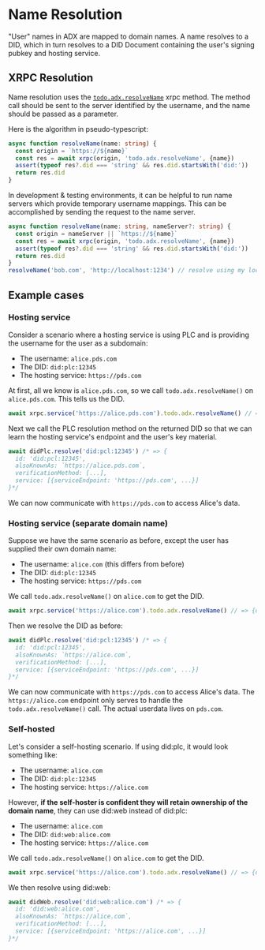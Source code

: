 # Name Resolution

"User" names in ADX are mapped to domain names. A name resolves to a DID, which in turn resolves to a DID Document containing the user's signing pubkey and hosting service.

## XRPC Resolution

Name resolution uses the [`todo.adx.resolveName`](./methods.md#todoadxresolvename) xrpc method. The method call should be sent to the server identified by the username, and the name should be passed as a parameter.

Here is the algorithm in pseudo-typescript:

```typescript
async function resolveName(name: string) {
  const origin = `https://${name}`
  const res = await xrpc(origin, 'todo.adx.resolveName', {name})
  assert(typeof res?.did === 'string' && res.did.startsWith('did:'))
  return res.did
}
```

In development & testing environments, it can be helpful to run name servers which provide temporary username mappings. This can be accomplished by sending the request to the name server.

```typescript
async function resolveName(name: string, nameServer?: string) {
  const origin = nameServer || `https://${name}`
  const res = await xrpc(origin, 'todo.adx.resolveName', {name})
  assert(typeof res?.did === 'string' && res.did.startsWith('did:'))
  return res.did
}
resolveName('bob.com', 'http://localhost:1234') // resolve using my local debug nameserver
```

## Example cases

### Hosting service

Consider a scenario where a hosting service is using PLC and is providing the username for the user as a subdomain:

- The username: `alice.pds.com`
- The DID: `did:plc:12345`
- The hosting service: `https://pds.com`

At first, all we know is `alice.pds.com`, so we call `todo.adx.resolveName()` on `alice.pds.com`. This tells us the DID.

```typescript
await xrpc.service('https://alice.pds.com').todo.adx.resolveName() // => {did: 'did:plc:12345'}
```

Next we call the PLC resolution method on the returned DID so that we can learn the hosting service's endpoint and the user's key material.

```typescript
await didPlc.resolve('did:pcl:12345') /* => {
  id: 'did:pcl:12345',
  alsoKnownAs: `https://alice.pds.com`,
  verificationMethod: [...],
  service: [{serviceEndpoint: 'https://pds.com', ...}]
}*/
```

We can now communicate with `https://pds.com` to access Alice's data.

### Hosting service (separate domain name)

Suppose we have the same scenario as before, except the user has supplied their own domain name:

- The username: `alice.com` (this differs from before)
- The DID: `did:plc:12345`
- The hosting service: `https://pds.com`

We call `todo.adx.resolveName()` on `alice.com` to get the DID.

```typescript
await xrpc.service('https://alice.com').todo.adx.resolveName() // => {did: 'did:plc:12345'}
```

Then we resolve the DID as before:

```typescript
await didPlc.resolve('did:pcl:12345') /* => {
  id: 'did:pcl:12345',
  alsoKnownAs: `https://alice.com`,
  verificationMethod: [...],
  service: [{serviceEndpoint: 'https://pds.com', ...}]
}*/
```

We can now communicate with `https://pds.com` to access Alice's data. The `https://alice.com` endpoint only serves to handle the `todo.adx.resolveName()` call. The actual userdata lives on `pds.com`.

### Self-hosted

Let's consider a self-hosting scenario. If using did:plc, it would look something like:

- The username: `alice.com`
- The DID: `did:plc:12345`
- The hosting service: `https://alice.com`

However, **if the self-hoster is confident they will retain ownership of the domain name**, they can use did:web instead of did:plc:

- The username: `alice.com`
- The DID: `did:web:alice.com`
- The hosting service: `https://alice.com`

We call `todo.adx.resolveName()` on `alice.com` to get the DID.

```typescript
await xrpc.service('https://alice.com').todo.adx.resolveName() // => {did: 'did:web:alice.com'}
```

We then resolve using did:web:

```typescript
await didWeb.resolve('did:web:alice.com') /* => {
  id: 'did:web:alice.com',
  alsoKnownAs: `https://alice.com`,
  verificationMethod: [...],
  service: [{serviceEndpoint: 'https://alice.com', ...}]
}*/
```
